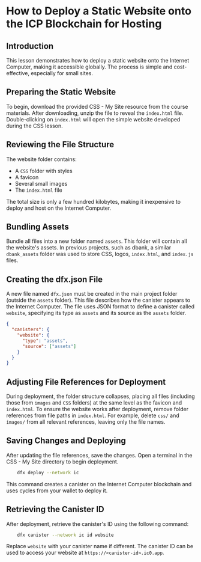 # How to Deploy a Static Website onto the ICP Blockchain for Hosting

## Introduction

This lesson demonstrates how to deploy a static website onto the Internet Computer, making it accessible globally. The process is simple and cost-effective, especially for small sites.

## Preparing the Static Website

To begin, download the provided CSS - My Site resource from the course materials. After downloading, unzip the file to reveal the `index.html` file. Double-clicking on `index.html` will open the simple website developed during the CSS lesson.

## Reviewing the File Structure

The website folder contains:

- A `CSS` folder with styles
- A favicon
- Several small images
- The `index.html` file

The total size is only a few hundred kilobytes, making it inexpensive to deploy and host on the Internet Computer.

## Bundling Assets

Bundle all files into a new folder named `assets`. This folder will contain all the website's assets. In previous projects, such as dbank, a similar `dbank_assets` folder was used to store CSS, logos, `index.html`, and `index.js` files.

## Creating the dfx.json File

A new file named `dfx.json` must be created in the main project folder (outside the `assets` folder). This file describes how the canister appears to the Internet Computer. The file uses JSON format to define a canister called `website`, specifying its type as `assets` and its source as the `assets` folder.

```json
{
  "canisters": {
    "website": {
      "type": "assets",
      "source": ["assets"]
    }
  }
}
```

## Adjusting File References for Deployment

During deployment, the folder structure collapses, placing all files (including those from `images` and `CSS` folders) at the same level as the favicon and `index.html`. To ensure the website works after deployment, remove folder references from file paths in `index.html`. For example, delete `css/` and `images/` from all relevant references, leaving only the file names.

## Saving Changes and Deploying

After updating the file references, save the changes. Open a terminal in the CSS - My Site directory to begin deployment.

```bash
    dfx deploy --network ic
```

This command creates a canister on the Internet Computer blockchain and uses cycles from your wallet to deploy it.

## Retrieving the Canister ID

After deployment, retrieve the canister's ID using the following command:

```bash
    dfx canister --network ic id website
```

Replace `website` with your canister name if different. The canister ID can be used to access your website at `https://<canister-id>.ic0.app`.
